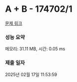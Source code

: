 # A + B - 174702/1 

[문제 링크](https://level.goorm.io/exam/174702/a-b/quiz/1) 

### 성능 요약

메모리: 31.11 MB, 시간: 0.05 ms

### 제출 일자

2025년 02월 17일 11:53:59

